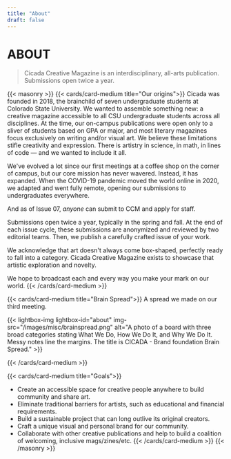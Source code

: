 ```yaml
---
title: "About"
draft: false
---
```


# ABOUT
> Cicada Creative Magazine is an interdisciplinary, all-arts publication. Submissions open twice a year.

{{< masonry >}}
{{< cards/card-medium title="Our origins">}}
Cicada was founded in 2018, the brainchild of seven undergraduate students at Colorado State University. We wanted to assemble something new: a creative magazine accessible to all CSU undergraduate students across all disciplines. At the time, our on-campus publications were open only to a sliver of students based on GPA or major, and most literary magazines focus exclusively on writing and/or visual art. We believe these limitations stifle creativity and expression. There is artistry in science, in math, in lines of code — and we wanted to include it all.

We've evolved a lot since our first meetings at a coffee shop on the corner of campus, but our core mission has never wavered. Instead, it has expanded. When the COVID-19 pandemic moved the world online in 2020, we adapted and went fully remote, opening our submissions to undergraduates everywhere.

And as of Issue 07, _anyone_ can submit to CCM and apply for staff.

Submissions open twice a year, typically in the spring and fall. At the end of each issue cycle, these submissions are anonymized and reviewed by two editorial teams. Then, we publish a carefully crafted issue of your work.

We acknowledge that art doesn't always come box-shaped, perfectly ready to fall into a category. Cicada Creative Magazine exists to showcase that artistic exploration and novelty.

We hope to broadcast each and every way you make your mark on our world.
{{<  /cards/card-medium >}}

{{< cards/card-medium title="Brain Spread">}}
A spread we made on our third meeting.

{{< lightbox-img lightbox-id="about" img-src="/images/misc/brainspread.png" alt="A photo of a board with three broad categories stating What We Do, How We Do It, and Why We Do It. Messy notes line the margins. The title is CICADA - Brand foundation Brain Spread." >}}

{{<  /cards/card-medium >}}

{{<  cards/card-medium title="Goals">}}
*   Create an accessible space for creative people anywhere to build community and share art.
*   Eliminate traditional barriers for artists, such as educational and financial requirements.
*   Build a sustainable project that can long outlive its original creators.
*   Craft a unique visual and personal brand for our community.
*   Collaborate with other creative publications and help to build a coalition of welcoming, inclusive mags/zines/etc.
{{<  /cards/card-medium >}}
{{< /masonry >}}